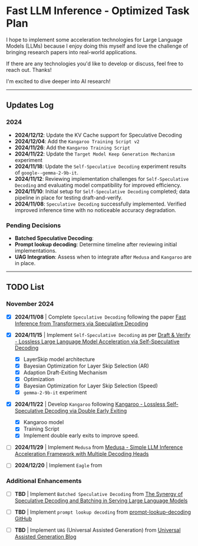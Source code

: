 # Fast LLM Inference - Optimized Task Plan
I hope to implement some acceleration technologies for Large Language Models (LLMs) because I enjoy doing this myself and love the challenge of bringing research papers into real-world applications.

If there are any technologies you'd like to develop or discuss, feel free to reach out. Thanks!

I'm excited to dive deeper into AI research!  

---

## Updates Log
### 2024
- **2024/12/12**: Update the KV Cache support for Speculative Decoding
- **2024/12/04**: Add the `Kangaroo Training Script v2`
- **2024/11/26**: Add the `Kangaroo Training Script`
- **2024/11/22**: Update the `Target Model Keep Generation Mechanism` experiment
- **2024/11/18**: Update the `Self-Speculative Decoding` experiment results of `google--gemma-2-9b-it`.
- **2024/11/12**: Reviewing implementation challenges for `Self-Speculative Decoding` and evaluating model compatibility for improved efficiency.
- **2024/11/10**: Initial setup for `Self-Speculative Decoding` completed; data pipeline in place for testing draft-and-verify.
- **2024/11/08**: `Speculative Decoding` successfully implemented. Verified improved inference time with no noticeable accuracy degradation.

### Pending Decisions
- **Batched Speculative Decoding**: 
- **Prompt lookup decoding**: Determine timeline after reviewing initial implementations.
- **UAG Integration**: Assess when to integrate after `Medusa` and `Kangaroo` are in place.

---

## TODO List
### November 2024
- [x] **2024/11/08** | Complete `Speculative Decoding` following the paper [Fast Inference from Transformers via Speculative Decoding](https://arxiv.org/pdf/2211.17192)
- [x] **2024/11/15** | Implement `Self-Speculative Decoding` as per [Draft & Verify - Lossless Large Language Model Acceleration via Self-Speculative Decoding](https://arxiv.org/pdf/2309.08168)
  - [x] LayerSkip model architecture
  - [x] Bayesian Optimization for Layer Skip Selection (AR)
  - [x] Adaption Draft-Exiting Mechanism
  - [x] Optimization
  - [x] Bayesian Optimization for Layer Skip Selection (Speed) 
  - [x] `gemma-2-9b-it` experiment
- [x] **2024/11/22** | Develop `Kangaroo` following [Kangaroo - Lossless Self-Speculative Decoding via Double Early Exiting](https://arxiv.org/pdf/2404.18911)
  - [x] Kangaroo model
  - [x] Training Script
  - [x] Implement double early exits to improve speed.
- [ ] **2024/11/29** | Implement `Medusa` from [Medusa - Simple LLM Inference Acceleration Framework with Multiple Decoding Heads](https://arxiv.org/pdf/2401.10774)
- [ ] **2024/12/20** | Implement `Eagle` from


### Additional Enhancements
- [ ] **TBD** | Implement `Batched Speculative Decoding` from [The Synergy of Speculative Decoding and Batching in Serving Large Language Models](https://arxiv.org/pdf/2310.18813)
- [ ] **TBD** | Implement `prompt lookup decoding` from [prompt-lookup-decoding GitHub](https://github.com/apoorvumang/prompt-lookup-decoding)
- [ ] **TBD** | Implement `UAG` (Universal Assisted Generation) from [Universal Assisted Generation Blog](https://huggingface.co/blog/universal_assisted_generation)

